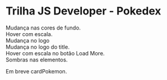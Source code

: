 # Trilha JS Developer - Pokedex

Mudança nas cores de fundo. <br>
Hover com escala. <br>
Mudança no logo <br>
Mudança no logo do title.<br>
Hover com escala no botão Load More. <br>
Sombras nas elementos. <br>

Em breve cardPokemon.